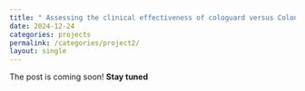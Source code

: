 ```yaml
---
title: " Assessing the clinical effectiveness of cologuard versus Colonoscopty in the early detetion of colorectal cancer"
date: 2024-12-24
categories: projects
permalink: /categories/project2/
layout: single
---
```


The post is coming soon!
**Stay tuned**

